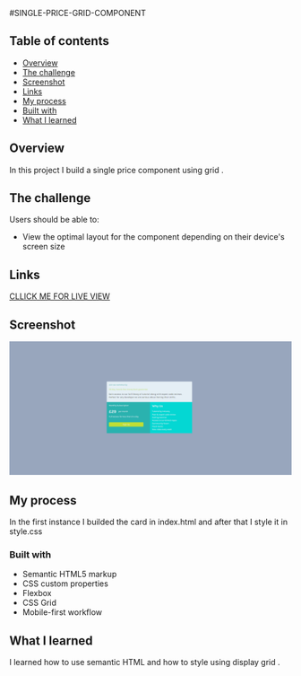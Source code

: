 #SINGLE-PRICE-GRID-COMPONENT

## Table of contents

  - [Overview](#overview)
  - [The challenge](#the-challenge)
  - [Screenshot](#screenshot)
  - [Links](#links)
  - [My process](#my-process)
  - [Built with](#built-with)
  - [What I learned](#what-i-learned)

## Overview

In this project I build a single price component using grid .

## The challenge

Users should be able to:

- View the optimal layout for the component depending on their device's screen size

## Links
[CLLICK ME FOR LIVE VIEW](https://miron-silviu.github.io/single-price-grid-component/)

## Screenshot
![](image.png)

## My process

In the first instance I builded the card in index.html and after that I style it in style.css

### Built with

- Semantic HTML5 markup
- CSS custom properties
- Flexbox
- CSS Grid
- Mobile-first workflow

## What I learned

I learned how to use semantic HTML and how to style using display grid .
